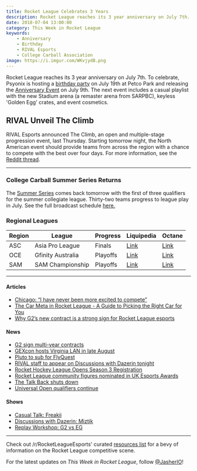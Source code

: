 ```yaml
---
title: Rocket League Celebrates 3 Years
description: Rocket League reaches its 3 year anniversary on July 7th. To celebrate, Psyonix is hosting a birthday party on July 19th at Petco Park and releasing the Anniversary Event on July 9th.
date: 2018-07-04 13:00:00
category: This Week in Rocket League
keywords:
    - Anniversary
    - Birthday
    - RIVAL Esports
    - College Carball Association
image: https://i.imgur.com/WKvjydB.png
---
```


Rocket League reaches its 3 year anniversary on July 7th. To celebrate, Psyonix is hosting a [birthday party](https://www.rocketleague.com/news/rocket-league-third-birthday-party/) on July 19th at Petco Park and releasing the [Anniversary Event](https://www.rocketleague.com/news/rocket-league-anniversary-event-july-9/) on July 9th. The next event includes a casual playlist with the new Stadium arena (a remaster arena from SARPBC), keyless 'Golden Egg' crates, and event cosmetics.

## RIVAL Unveil The Climb

RIVAL Esports announced The Climb, an open and multiple-stage progression event, last Thursday. Starting tomorrow night, the North American event should provide teams from across the region with a chance to compete with the best over four days. For more information, see the [Reddit thread](https://www.reddit.com/r/RocketLeague/comments/8umdme/the_climb_presented_by_rival_esports_july_5th_8th/).

---

### College Carball Summer Series Returns

The [Summer Series](https://www.reddit.com/r/RocketLeagueEsports/comments/8vwc9k/college_carball_is_back_for_a_summer_series/) comes back tomorrow with the first of three qualifiers for the summer collegiate league. Thirty-two teams progress to league play in July. See the full broadcast schedule [here.](https://i.imgur.com/DuOHW0N.jpg)

### Regional Leagues

| Region | League            | Progress | Liquipedia                                                                          | Octane                                                                    |
| ------ | ----------------- | -------- | ----------------------------------------------------------------------------------- | ------------------------------------------------------------------------- |
| ASC    | Asia Pro League   | Finals   | [Link](https://liquipedia.net/rocketleague/1NE_eSports/Asia_Pro_League/Season_2)    | [Link](https://octane.gg/event/sia-pro-league-season-twoa)                |
| OCE    | Gfinity Australia | Playoffs | [Link](https://liquipedia.net/rocketleague/Gfinity/Australia/Elite_Series/Season_1) | [Link](https://octane.gg/event/gfinity-australia-elite-series-season-one) |
| SAM    | SAM Championship  | Playoffs | [Link](https://liquipedia.net/rocketleague/SAM_Championship/Season_1/League_Play)   | [Link](https://octane.gg/event/sam-championship-season-one)               |

---

#### Articles

-   [Chicago: “I have never been more excited to compete”](https://rocketeers.gg/interview-evil-geniuses-chicago-rocket-league-roster/)
-   [The Car Meta in Rocket League - A Guide to Picking the Right Car for You](http://team-dignitas.net/articles/blogs/rocket-league/12542/the-car-meta-in-rocket-league-a-guide-to-picking-the-right-car-for-you-)
-   [Why G2’s new contract is a strong sign for Rocket League esports](https://rocketeers.gg/g2-rocket-league-contract-kronovi-jknaps-rizzo/)

#### News

-   [G2 sign multi-year contracts](https://twitter.com/G2esports/status/1013860751105314816)
-   [GEXcon hosts Virginia LAN in late August](https://twitter.com/GEXConvention/status/1013248324634173442)
-   [Pluto to sub for FlyQuest](https://twitter.com/FlyQuestSports/status/1014222417487712256)
-   [RIVAL staff to appear on Discussions with Dazerin tonight](https://twitter.com/iDazerin/status/1013911134007676929)
-   [Rocket Hockey League Opens Season 3 Registration](https://twitter.com/RHLHockeyLeague/status/1013913016138690560)
-   [Rocket League community figures nominated in UK Esports Awards](https://www.reddit.com/r/RocketLeagueEsports/comments/8vi80j/uk_esports_awards_finalists_revealed_including/)
-   [The Talk Back shuts down](https://twitter.com/JorbyPls/status/1012132091918802946)
-   [Universal Open qualifiers continue](https://universalopen.gg/phases/northeast-closed-qualifier/)

#### Shows

-   [Casual Talk: Freakii](https://www.youtube.com/watch?time_continue=3&v=M8lVDxN2M5Y)
-   [Discussions with Dazerin: Miztik](https://www.youtube.com/watch?v=0pggt0ZbB64)
-   [Replay Workshop: G2 vs EG](https://www.youtube.com/watch?v=Wzf12oIEcH0)

---

Check out /r/RocketLeagueEsports' curated [resources list](https://www.reddit.com/r/RocketLeagueEsports/wiki/links) for a bevy of information on the Rocket League competitive scene.

For the latest updates on _This Week in Rocket League_, follow [@JasherIO](https://twitter.com/JasherIO)!
